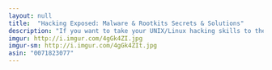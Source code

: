 ```yaml
---
layout: null
title:  "Hacking Exposed: Malware & Rootkits Secrets & Solutions"
description: "If you want to take your UNIX/Linux hacking skills to the next level, I recommend this book. It teaches you how to build malware rootkits (kits that hack Linux root accounts). The techniques in this book will not work on Windows or Macintosh though."
imgur: http://i.imgur.com/4gGk4ZI.jpg
imgur-sm: http://i.imgur.com/4gGk4ZIt.jpg
asin: "0071823077"
---
```

